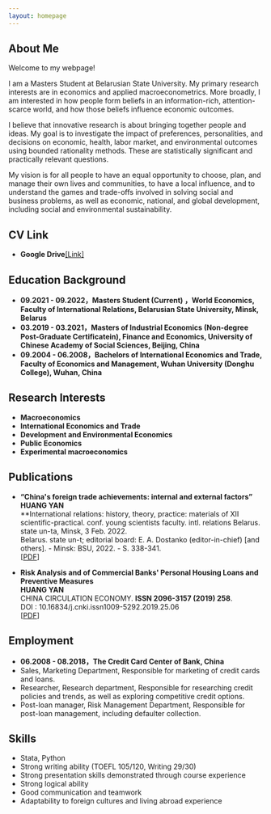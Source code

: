 ```yaml
---
layout: homepage
---
```


## About Me

Welcome to my webpage! 

I am a Masters Student at Belarusian State University. My primary research interests are in economics and applied macroeconometrics. More broadly, I am interested in how people form beliefs in an information-rich, attention-scarce world, and how those beliefs influence economic outcomes. 

I believe that innovative research is about bringing together people and ideas. My goal is to investigate the impact of preferences, personalities, and decisions on economic, health, labor market, and environmental outcomes using bounded rationality methods. These are statistically significant and practically relevant questions.
 
My vision is for all people to have an equal opportunity to choose, plan, and manage their own lives and communities, to have a local influence, and to understand the games and trade-offs involved in solving social and business problems, as well as economic, national, and global development, including social and environmental sustainability. 

## CV Link
- **Google Drive**<a href="">[Link]</a>

## Education Background
- **09.2021 - 09.2022，Masters Student (Current) ，World Economics, Faculty of International Relations, Belarusian State University, Minsk, Belarus**
- **03.2019 - 03.2021，Masters of Industrial Economics  (Non-degree Post-Graduate Certificatein), Finance and Economics,
University of Chinese Academy of Social Sciences, Beijing, China**
- **09.2004 - 06.2008，Bachelors of International Economics and Trade, Faculty of  Economics and Management, Wuhan University (Donghu College), Wuhan, China**

## Research Interests

- **Macroeconomics** 
- **International Economics and Trade**
- **Development and Environmental Economics**
- **Public Economics**
- **Experimental macroeconomics**

## Publications

- **“China's foreign trade achievements: internal and external factors”**
  <br>
  **HUANG YAN**
  <br>
   **International relations: history, theory, practice: materials of XII scientific-practical. conf. young scientists faculty. intl. relations Belarus. state un-ta, Minsk, 3 Feb. 2022. 
   <br>
  Belarus. state un-t; editorial board: E. A. Dostanko (editor-in-chief) [and others]. - Minsk: BSU, 2022. - S. 338-341.
  <br>
  [[PDF](https://elib.bsu.by/bitstream/123456789/278697/1/338-341.pdf)] 

- **Risk Analysis and of Commercial Banks' Personal Housing Loans and Preventive Measures**
  <br>
  **HUANG YAN**
  <br>
  CHINA CIRCULATION ECONOMY. **ISSN 2096-3157 (2019) 258**.
  <br>
  DOI : 10.16834/j.cnki.issn1009-5292.2019.25.06
  <br>
  [[PDF](https://kns.cnki.net/kcms/detail/detail.aspx?doi=10.16834/j.cnki.issn1009-5292.2019.25.068)]

## Employment
- **06.2008 - 08.2018，The Credit Card Center of Bank, China**
- Sales, Marketing Department, Responsible for marketing of credit cards and loans.
- Researcher, Research department, Responsible for researching credit policies and trends, as well as exploring competitive credit options.
- Post-loan manager, Risk Management Department, Responsible for post-loan management, including defaulter collection.

## Skills
- Stata, Python
- Strong writing ability (TOEFL 105/120, Writing 29/30)
- Strong presentation skills demonstrated through course experience
- Strong logical ability
- Good communication and teamwork
- Adaptability to foreign cultures and living abroad experience


